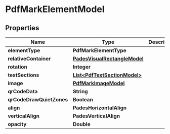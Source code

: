 

# PdfMarkElementModel


## Properties

| Name | Type | Description | Notes |
|------------ | ------------- | ------------- | -------------|
|**elementType** | **PdfMarkElementType** |  |  [optional] |
|**relativeContainer** | [**PadesVisualRectangleModel**](PadesVisualRectangleModel.md) |  |  [optional] |
|**rotation** | **Integer** |  |  [optional] |
|**textSections** | [**List&lt;PdfTextSectionModel&gt;**](PdfTextSectionModel.md) |  |  [optional] |
|**image** | [**PdfMarkImageModel**](PdfMarkImageModel.md) |  |  [optional] |
|**qrCodeData** | **String** |  |  [optional] |
|**qrCodeDrawQuietZones** | **Boolean** |  |  [optional] |
|**align** | **PadesHorizontalAlign** |  |  [optional] |
|**verticalAlign** | **PadesVerticalAlign** |  |  [optional] |
|**opacity** | **Double** |  |  [optional] |



